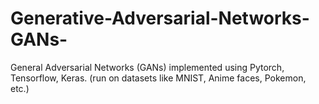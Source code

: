 # Generative-Adversarial-Networks-GANs-
General Adversarial Networks (GANs) implemented using Pytorch, Tensorflow, Keras. (run on datasets like MNIST, Anime faces, Pokemon, etc.) 
